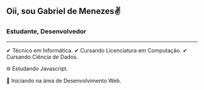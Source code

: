 
## Oii, sou Gabriel de Menezes✌

### Estudante, Desenvolvedor

---
✔ Técnico em Informática. 
✔ Cursando Licenciatura em Computação.
✔ Cursando Ciência de Dados.

🌐  Estudando Javascript.

🔰 Iniciando na área de Desenvolvimento Web.


 
  

